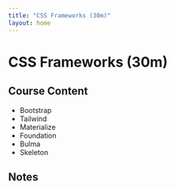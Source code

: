 ```yaml
---
title: "CSS Frameworks (30m)"
layout: home
---
```


# CSS Frameworks (30m)

## Course Content

- Bootstrap
- Tailwind
- Materialize
- Foundation
- Bulma
- Skeleton

## Notes
